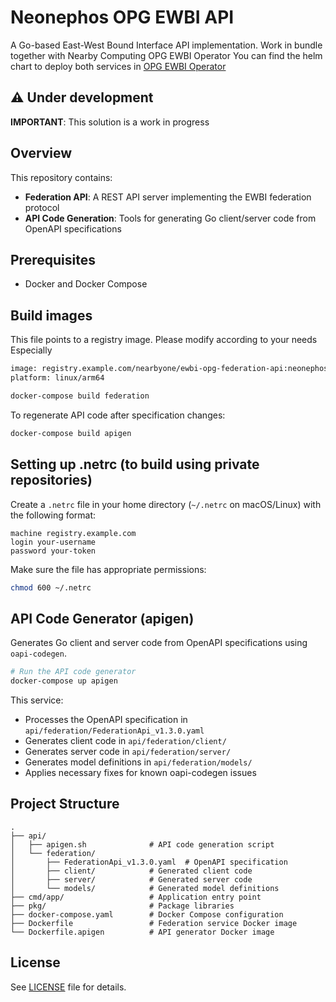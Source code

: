 # Neonephos OPG EWBI API

A Go-based East-West Bound Interface API implementation.
Work in bundle together with Nearby Computing OPG EWBI Operator
You can find the helm chart to deploy both services in [OPG EWBI Operator](github.com/nbycomp/opg-ewbi-operator)

## ⚠️ Under development 

**IMPORTANT**: This solution is a work in progress

## Overview

This repository contains:
- **Federation API**: A REST API server implementing the EWBI federation protocol
- **API Code Generation**: Tools for generating Go client/server code from OpenAPI specifications

## Prerequisites

- Docker and Docker Compose

## Build images

This file points to a registry image. Please modify according to your needs
Especially

```bash
image: registry.example.com/nearbyone/ewbi-opg-federation-api:neonephos
platform: linux/arm64
```

```bash
docker-compose build federation
```

To regenerate API code after specification changes:

```bash
docker-compose build apigen
```

## Setting up .netrc (to build using private repositories)

Create a `.netrc` file in your home directory (`~/.netrc` on macOS/Linux) with the following format:

```
machine registry.example.com
login your-username
password your-token
```

Make sure the file has appropriate permissions:
```bash
chmod 600 ~/.netrc
```

## API Code Generator (apigen)

Generates Go client and server code from OpenAPI specifications using `oapi-codegen`.

```bash
# Run the API code generator
docker-compose up apigen
```

This service:
- Processes the OpenAPI specification in `api/federation/FederationApi_v1.3.0.yaml`
- Generates client code in `api/federation/client/`
- Generates server code in `api/federation/server/`
- Generates model definitions in `api/federation/models/`
- Applies necessary fixes for known oapi-codegen issues



## Project Structure

```
.
├── api/
│   ├── apigen.sh              # API code generation script
│   └── federation/
│       ├── FederationApi_v1.3.0.yaml  # OpenAPI specification
│       ├── client/            # Generated client code
│       ├── server/            # Generated server code
│       └── models/            # Generated model definitions
├── cmd/app/                   # Application entry point
├── pkg/                       # Package libraries
├── docker-compose.yaml        # Docker Compose configuration
├── Dockerfile                 # Federation service Docker image
└── Dockerfile.apigen          # API generator Docker image
```

## License

See [LICENSE](LICENSE) file for details.
